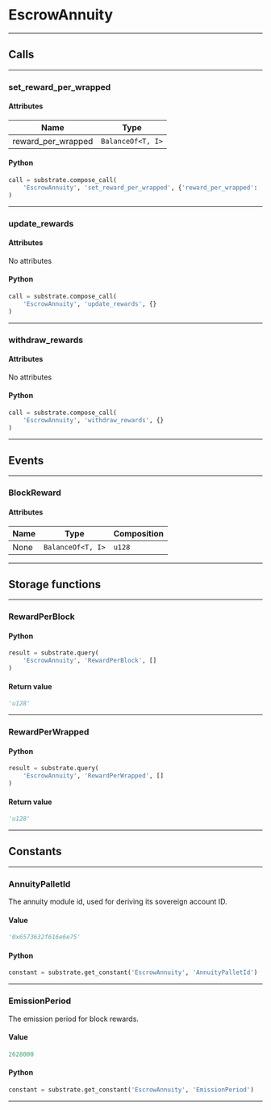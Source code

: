 
# EscrowAnnuity

---------
## Calls

---------
### set_reward_per_wrapped
#### Attributes
| Name | Type |
| -------- | -------- | 
| reward_per_wrapped | `BalanceOf<T, I>` | 

#### Python
```python
call = substrate.compose_call(
    'EscrowAnnuity', 'set_reward_per_wrapped', {'reward_per_wrapped': 'u128'}
)
```

---------
### update_rewards
#### Attributes
No attributes

#### Python
```python
call = substrate.compose_call(
    'EscrowAnnuity', 'update_rewards', {}
)
```

---------
### withdraw_rewards
#### Attributes
No attributes

#### Python
```python
call = substrate.compose_call(
    'EscrowAnnuity', 'withdraw_rewards', {}
)
```

---------
## Events

---------
### BlockReward
#### Attributes
| Name | Type | Composition
| -------- | -------- | -------- |
| None | `BalanceOf<T, I>` | ```u128```

---------
## Storage functions

---------
### RewardPerBlock

#### Python
```python
result = substrate.query(
    'EscrowAnnuity', 'RewardPerBlock', []
)
```

#### Return value
```python
'u128'
```
---------
### RewardPerWrapped

#### Python
```python
result = substrate.query(
    'EscrowAnnuity', 'RewardPerWrapped', []
)
```

#### Return value
```python
'u128'
```
---------
## Constants

---------
### AnnuityPalletId
 The annuity module id, used for deriving its sovereign account ID.
#### Value
```python
'0x6573632f616e6e75'
```
#### Python
```python
constant = substrate.get_constant('EscrowAnnuity', 'AnnuityPalletId')
```
---------
### EmissionPeriod
 The emission period for block rewards.
#### Value
```python
2628000
```
#### Python
```python
constant = substrate.get_constant('EscrowAnnuity', 'EmissionPeriod')
```
---------